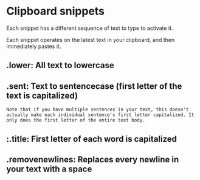 # Clipboard snippets 

Each snippet has a different sequence of text to type to activate it.

Each snippet operates on the latest text in your clipboard, and then immediately pastes it.

## .lower: All text to lowercase 
## .sent: Text to sentencecase (first letter of the text is capitalized)
    Note that if you have multiple sentences in your text, this doesn't actually make each individual sentence's first letter capitalized. It only does the first letter of the entire text body.
## :.title: First letter of each word is capitalized 
## .removenewlines: Replaces every newline in your text with a space

